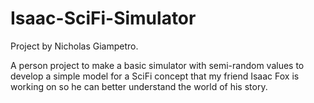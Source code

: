 # Isaac-SciFi-Simulator

Project by Nicholas Giampetro. 
 
A person project to make a basic simulator with semi-random values to develop a simple model for a SciFi concept that my friend Isaac Fox is working on so he can better understand the world of his story. 
